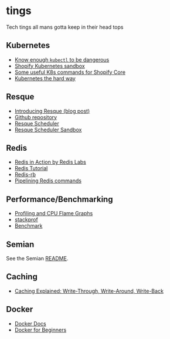 # tings
Tech tings all mans gotta keep in their head tops

## Kubernetes
- [Know enough `kubectl` to be dangerous](https://docs.google.com/document/d/1PjkAfuKUt9x-HHmDfojJ-h8aRAe8MLvKVV0Aci8xHa0)
- [Shopify Kubernetes sandbox](https://github.com/shopify/kubectl-examples)
- [Some useful K8s commands for Shopify Core](https://vault.shopify.com/prod_eng/Cloud-Native-Shopify-Core-Playbook)
- [Kubernetes the hard way](https://github.com/kelseyhightower/kubernetes-the-hard-way#kubernetes-the-hard-way)

## Resque
- [Introducing Resque (blog post)](https://blog.github.com/2009-11-03-introducing-resque/)
- [Github repository](https://github.com/resque/resque)
- [Resque Scheduler](https://github.com/resque/resque-scheduler)
- [Resque Scheduler Sandbox](https://github.com/jherrm/Resque-Scheduler-Example)

## Redis
- [Redis in Action by Redis Labs](https://redislabs.com/ebook/part-1-getting-started/)
- [Redis Tutorial](https://www.tutorialspoint.com/redis/index.htm)
- [Redis-rb](https://github.com/redis/redis-rb)
- [Pipelining Redis commands](https://redis.io/topics/pipelining)

## Performance/Benchmarking
- [Profiling and CPU Flame Graphs](http://www.brendangregg.com/FlameGraphs/cpuflamegraphs.html)
- [stackprof](https://github.com/tmm1/stackprof)
- [Benchmark](https://ruby-doc.org/stdlib-1.9.3/libdoc/benchmark/rdoc/Benchmark.html)

## Semian
See the Semian [README](https://github.com/Shopify/semian/blob/master/README.md).

## Caching
- [Caching Explained: Write-Through, Write-Around, Write-Back](http://www.computerweekly.com/feature/Write-through-write-around-write-back-Cache-explained)

## Docker
- [Docker Docs](https://docs.docker.com/get-started/)
- [Docker for Beginners](https://docker-curriculum.com)
